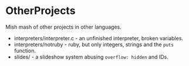 # OtherProjects
Mish mash of other projects in other languages.

- interpreters/interpreter.c - an unfinished interpreter, broken variables.
- interpreters/notruby - ruby, but only integers, strings and the `puts` function.
- slides/ - a slideshow system abusing `overflow: hidden` and IDs.
